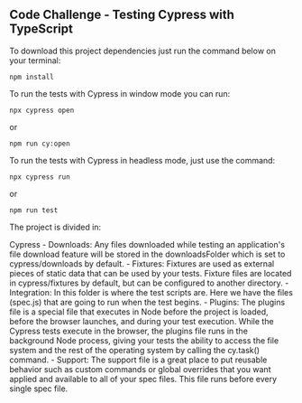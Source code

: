 ## Code Challenge - Testing Cypress with TypeScript

To download this project dependencies just run the command below on your terminal:
``` 
npm install 
```
To run the tests with Cypress in window mode you can run:
``` 
npx cypress open 
```
or 
``` 
npm run cy:open
```
To run the tests with Cypress in headless mode, just use the command:
``` 
npx cypress run
```
or 
``` 
npm run test
```
The project is divided in:

Cypress
    - Downloads: Any files downloaded while testing an application's file download feature will be stored in the downloadsFolder which is set to cypress/downloads by default.
    - Fixtures: Fixtures are used as external pieces of static data that can be used by your tests. Fixture files are located in cypress/fixtures by default, but can be configured to another directory.
    - Integration: In this folder is where the test scripts are. Here we have the files (spec.js) that are going to run when the test begins.
    - Plugins: The plugins file is a special file that executes in Node before the project is loaded, before the browser launches, and during your test execution. While the Cypress tests execute in the browser, the plugins file runs in the background Node process, giving your tests the ability to access the file system and the rest of the operating system by calling the cy.task() command.
    - Support: The support file is a great place to put reusable behavior such as custom commands or global overrides that you want applied and available to all of your spec files. This file runs before every single spec file.  
    
